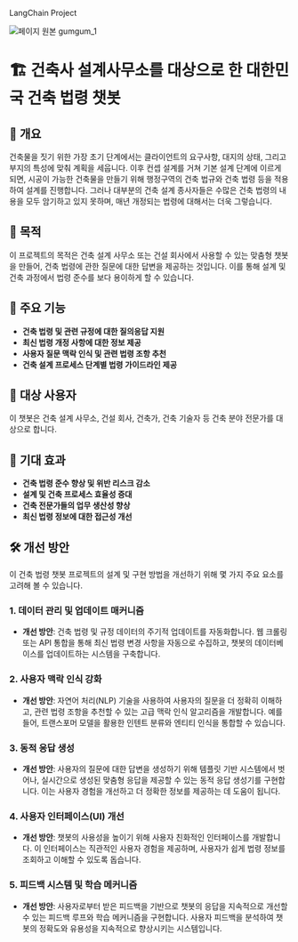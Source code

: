 
LangChain Project

![페이지 원본 gumgum_1](https://github.com/FirstBright/LangChain/assets/92439723/70c1c2dd-e5bf-41ee-8df0-98a98d316e76)

# 🏗️ 건축사 설계사무소를 대상으로 한 대한민국 건축 법령 챗봇

## 📌 개요
건축물을 짓기 위한 가장 초기 단계에서는 클라이언트의 요구사항, 대지의 상태, 그리고 부지의 특성에 맞춰 계획을 세웁니다. 이후 컨셉 설계를 거쳐 기본 설계 단계에 이르게 되면, 시공이 가능한 건축물을 만들기 위해 행정구역의 건축 법규와 건축 법령 등을 적용하여 설계를 진행합니다. 그러나 대부분의 건축 설계 종사자들은 수많은 건축 법령의 내용을 모두 암기하고 있지 못하며, 매년 개정되는 법령에 대해서는 더욱 그렇습니다.

## 🎯 목적
이 프로젝트의 목적은 건축 설계 사무소 또는 건설 회사에서 사용할 수 있는 맞춤형 챗봇을 만들어, 건축 법령에 관한 질문에 대한 답변을 제공하는 것입니다. 이를 통해 설계 및 건축 과정에서 법령 준수를 보다 용이하게 할 수 있습니다.

## 🚀 주요 기능
- **건축 법령 및 관련 규정에 대한 질의응답 지원**
- **최신 법령 개정 사항에 대한 정보 제공**
- **사용자 질문 맥락 인식 및 관련 법령 조항 추천**
- **건축 설계 프로세스 단계별 법령 가이드라인 제공**

## 👥 대상 사용자
이 챗봇은 건축 설계 사무소, 건설 회사, 건축가, 건축 기술자 등 건축 분야 전문가를 대상으로 합니다.

## 🎉 기대 효과
- **건축 법령 준수 향상 및 위반 리스크 감소**
- **설계 및 건축 프로세스 효율성 증대**
- **건축 전문가들의 업무 생산성 향상**
- **최신 법령 정보에 대한 접근성 개선**

## 🛠️ 개선 방안
이 건축 법령 챗봇 프로젝트의 설계 및 구현 방법을 개선하기 위해 몇 가지 주요 요소를 고려해 볼 수 있습니다.

### **1. 데이터 관리 및 업데이트 매커니즘**
- **개선 방안**: 건축 법령 및 규정 데이터의 주기적 업데이트를 자동화합니다. 웹 크롤링 또는 API 통합을 통해 최신 법령 변경 사항을 자동으로 수집하고, 챗봇의 데이터베이스를 업데이트하는 시스템을 구축합니다.

### **2. 사용자 맥락 인식 강화**
- **개선 방안**: 자연어 처리(NLP) 기술을 사용하여 사용자의 질문을 더 정확히 이해하고, 관련 법령 조항을 추천할 수 있는 고급 맥락 인식 알고리즘을 개발합니다. 예를 들어, 트랜스포머 모델을 활용한 인텐트 분류와 엔티티 인식을 통합할 수 있습니다.

### **3. 동적 응답 생성**
- **개선 방안**: 사용자의 질문에 대한 답변을 생성하기 위해 템플릿 기반 시스템에서 벗어나, 실시간으로 생성된 맞춤형 응답을 제공할 수 있는 동적 응답 생성기를 구현합니다. 이는 사용자 경험을 개선하고 더 정확한 정보를 제공하는 데 도움이 됩니다.

### **4. 사용자 인터페이스(UI) 개선**
- **개선 방안**: 챗봇의 사용성을 높이기 위해 사용자 친화적인 인터페이스를 개발합니다. 이 인터페이스는 직관적인 사용자 경험을 제공하며, 사용자가 쉽게 법령 정보를 조회하고 이해할 수 있도록 돕습니다.

### **5. 피드백 시스템 및 학습 메커니즘**
- **개선 방안**: 사용자로부터 받은 피드백을 기반으로 챗봇의 응답을 지속적으로 개선할 수 있는 피드백 루프와 학습 메커니즘을 구현합니다. 사용자 피드백을 분석하여 챗봇의 정확도와 유용성을 지속적으로 향상시키는 시스템입니다.
